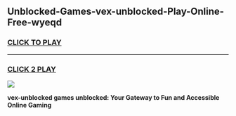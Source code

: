 
## Unblocked-Games-vex-unblocked-Play-Online-Free-wyeqd
<h3>
<a href="https://premium76.site?title=vex-unblocked&ref=26A">CLICK TO PLAY</a></h3>
<hr>

<h3>
<a href="https://premium76.site?title=vex-unblocked&ref=26A">CLICK 2 PLAY</a>
  
</h3>

<a href="https://premium76.site?title=vex-unblocked&ref=26A"><img src="https://clearcache.store/games.png"></a>


**vex-unblocked games unblocked: Your Gateway to Fun and Accessible Online Gaming**
